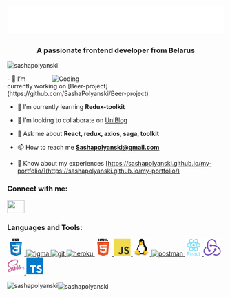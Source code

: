 <h1 align="center">
  <img src="https://github.com/SashaPolyanski/SashaPolyanski/blob/main/name.svg" alt="Sasha Polyanski" />
</h1>
<h3 align="center">A passionate frontend developer from Belarus</h3>

<p align="left"> <img src="https://komarev.com/ghpvc/?username=sashapolyanski&label=Profile%20views&color=0e75b6&style=flat" alt="sashapolyanski" /> </p>
<img align="right" alt="Coding" width="400" src="https://media3.giphy.com/media/qgQUggAC3Pfv687qPC/giphy.gif">
- 🔭 I’m currently working on [Beer-project](https://github.com/SashaPolyanski/Beer-project)

- 🌱 I’m currently learning **Redux-toolkit**

- 👯 I’m looking to collaborate on [UniBlog](https://github.com/UniblogOfficial/uniblog-client)

- 💬 Ask me about **React, redux, axios, saga, toolkit**

- 📫 How to reach me **Sashapolyanski@gmail.com**

- 📄 Know about my experiences [https://sashapolyanski.github.io/my-portfolio/](https://sashapolyanski.github.io/my-portfolio/)
<h3 align="left">Connect with me:</h3>
<p align="left">
<a href="https://www.linkedin.com/in/%d1%81%d0%b0%d1%88%d0%b0-%d0%bf%d0%be%d0%bb%d1%8f%d0%bd%d1%81%d0%ba%d0%b8%d0%b9-24525a209/" target="blank"><img align="center" src="https://raw.githubusercontent.com/rahuldkjain/github-profile-readme-generator/master/src/images/icons/Social/linked-in-alt.svg" alt="" height="30" width="40" /></a>
</p>

<h3 align="left">Languages and Tools:</h3>
<p align="left"> <a href="https://www.w3schools.com/css/" target="_blank" rel="noreferrer"> <img src="https://raw.githubusercontent.com/devicons/devicon/master/icons/css3/css3-original-wordmark.svg" alt="css3" width="40" height="40"/> </a> <a href="https://www.figma.com/" target="_blank" rel="noreferrer"> <img src="https://www.vectorlogo.zone/logos/figma/figma-icon.svg" alt="figma" width="40" height="40"/> </a> <a href="https://git-scm.com/" target="_blank" rel="noreferrer"> <img src="https://www.vectorlogo.zone/logos/git-scm/git-scm-icon.svg" alt="git" width="40" height="40"/> </a> <a href="https://heroku.com" target="_blank" rel="noreferrer"> <img src="https://www.vectorlogo.zone/logos/heroku/heroku-icon.svg" alt="heroku" width="40" height="40"/> </a> <a href="https://www.w3.org/html/" target="_blank" rel="noreferrer"> <img src="https://raw.githubusercontent.com/devicons/devicon/master/icons/html5/html5-original-wordmark.svg" alt="html5" width="40" height="40"/> </a> <a href="https://developer.mozilla.org/en-US/docs/Web/JavaScript" target="_blank" rel="noreferrer"> <img src="https://raw.githubusercontent.com/devicons/devicon/master/icons/javascript/javascript-original.svg" alt="javascript" width="40" height="40"/> </a> <a href="https://www.linux.org/" target="_blank" rel="noreferrer"> <img src="https://raw.githubusercontent.com/devicons/devicon/master/icons/linux/linux-original.svg" alt="linux" width="40" height="40"/> </a> <a href="https://postman.com" target="_blank" rel="noreferrer"> <img src="https://www.vectorlogo.zone/logos/getpostman/getpostman-icon.svg" alt="postman" width="40" height="40"/> </a> <a href="https://reactjs.org/" target="_blank" rel="noreferrer"> <img src="https://raw.githubusercontent.com/devicons/devicon/master/icons/react/react-original-wordmark.svg" alt="react" width="40" height="40"/> </a> <a href="https://redux.js.org" target="_blank" rel="noreferrer"> <img src="https://raw.githubusercontent.com/devicons/devicon/master/icons/redux/redux-original.svg" alt="redux" width="40" height="40"/> </a> <a href="https://sass-lang.com" target="_blank" rel="noreferrer"> <img src="https://raw.githubusercontent.com/devicons/devicon/master/icons/sass/sass-original.svg" alt="sass" width="40" height="40"/> </a> <a href="https://www.typescriptlang.org/" target="_blank" rel="noreferrer"> <img src="https://raw.githubusercontent.com/devicons/devicon/master/icons/typescript/typescript-original.svg" alt="typescript" width="40" height="40"/> </a> </p>

<p><img align="left" src="https://github-readme-stats.vercel.app/api/top-langs?username=sashapolyanski&show_icons=true&locale=en&layout=compact&theme=cobalt" alt="sashapolyanski" /><img align="center" src="https://github-readme-stats.vercel.app/api?username=sashapolyanski&show_icons=true&locale=en&theme=cobalt" alt="sashapolyanski" /></p>

